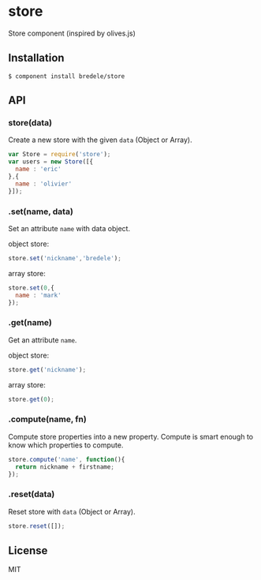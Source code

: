 # store

  Store component (inspired by olives.js)

## Installation

    $ component install bredele/store

## API

### store(data)

  Create a new store with the given `data` (Object or Array).

```js
var Store = require('store');
var users = new Store([{
  name : 'eric'
},{
  name : 'olivier'
}]);
```

### .set(name, data)

 Set an attribute `name` with data object.

object store:
```js
store.set('nickname','bredele');
```

array store:
```js
store.set(0,{
  name : 'mark'
});
```

### .get(name)

 Get an attribute `name`.

object store:
```js
store.get('nickname');
```

array store:
```js
store.get(0);
```

### .compute(name, fn)

 Compute store properties into a new property. Compute is smart enough
 to know which properties to compute.

```js
store.compute('name', function(){
  return nickname + firstname;
});
```


### .reset(data)

  Reset store with `data` (Object or Array).

```js
store.reset([]);
```

  

## License

  MIT

